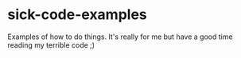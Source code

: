# sick-code-examples
Examples of how to do things. It's really for me but have a good time reading my terrible code ;)
